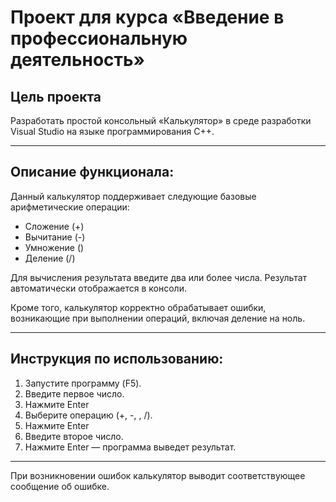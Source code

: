 # Проект для курса «Введение в профессиональную деятельность»

## Цель проекта

Разработать простой консольный «Калькулятор» в среде разработки Visual Studio на языке программирования C++.

---

## Описание функционала:

Данный калькулятор поддерживает следующие базовые арифметические операции:
- Сложение (+)
- Вычитание (-)
- Умножение ()
- Деление (/)

Для вычисления результата введите два или более числа. Результат автоматически отображается в консоли.

Кроме того, калькулятор корректно обрабатывает ошибки, возникающие при выполнении операций, включая деление на ноль.

---

## Инструкция по использованию:

1. Запустите программу (F5).
2. Введите первое число.
3. Нажмите Enter
4. Выберите операцию (+, -, , /).
5. Нажмите Enter
6. Введите второе число.
7. Нажмите Enter — программа выведет результат.

---

При возникновении ошибок калькулятор выводит соответствующее сообщение об ошибке.
